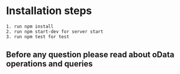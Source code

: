 # Installation steps
    1. run npm install
    2. run npm start-dev for server start
    3. run npm test for test

## Before any question please read about oData operations and queries
